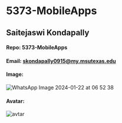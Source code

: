 # 5373-MobileApps
## Saitejaswi Kondapally
#### Repo: 5373-MobileApps
#### Email: skondapally0915@my.msutexas.edu
#### Image:

![WhatsApp Image 2024-01-22 at 06 52 38](https://github.com/saitejaswi1509/5373-MobileApps/assets/157080710/d2b44ed6-9aa0-45f1-8a77-734187fd5bf7)

#### Avatar:
![avtar](https://github.com/saitejaswi1509/5373-MobileApps/assets/157080710/f397fd28-52b1-465e-aca8-5e776838d4e3)

